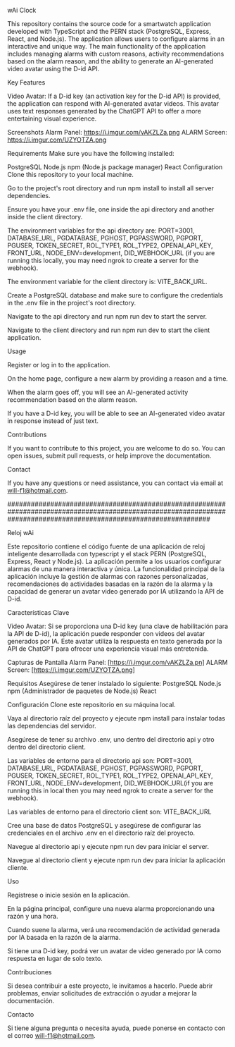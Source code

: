 wAi Clock 

This repository contains the source code for a smartwatch application developed with TypeScript and the PERN stack (PostgreSQL, Express, React, and Node.js). The application allows users to configure alarms in an interactive and unique way. The main functionality of the application includes managing alarms with custom reasons, activity recommendations based on the alarm reason, and the ability to generate an AI-generated video avatar using the D-id API.

Key Features

Video Avatar: If a D-id key (an activation key for the D-id API) is provided, the application can respond with AI-generated avatar videos. This avatar uses text responses generated by the ChatGPT API to offer a more entertaining visual experience.

Screenshots
Alarm Panel: https://i.imgur.com/vAKZLZa.png
ALARM Screen: https://i.imgur.com/UZYOTZA.png

Requirements
Make sure you have the following installed:

PostgreSQL
Node.js
npm (Node.js package manager)
React
Configuration
Clone this repository to your local machine.

Go to the project's root directory and run npm install to install all server dependencies.

Ensure you have your .env file, one inside the api directory and another inside the client directory.

The environment variables for the api directory are: PORT=3001, DATABASE_URL, PGDATABASE, PGHOST, PGPASSWORD, PGPORT, PGUSER, TOKEN_SECRET, ROL_TYPE1, ROL_TYPE2, OPENAI_API_KEY, FRONT_URL, NODE_ENV=development, DID_WEBHOOK_URL (if you are running this locally, you may need ngrok to create a server for the webhook).

The environment variable for the client directory is: VITE_BACK_URL.

Create a PostgreSQL database and make sure to configure the credentials in the .env file in the project's root directory.

Navigate to the api directory and run npm run dev to start the server.

Navigate to the client directory and run npm run dev to start the client application.

Usage

Register or log in to the application.

On the home page, configure a new alarm by providing a reason and a time.

When the alarm goes off, you will see an AI-generated activity recommendation based on the alarm reason.

If you have a D-id key, you will be able to see an AI-generated video avatar in response instead of just text.

Contributions

If you want to contribute to this project, you are welcome to do so. You can open issues, submit pull requests, or help improve the documentation.

Contact

If you have any questions or need assistance, you can contact via email at will-f1@hotmail.com.

####################################################################################################################################################################

Reloj wAi

Este repositorio contiene el código fuente de una aplicación de reloj inteligente desarrollada con typescript y el stack PERN (PostgreSQL, Express, React y Node.js). La aplicación permite a los usuarios configurar alarmas de una manera interactiva y única. La funcionalidad principal de la aplicación incluye la gestión de alarmas con razones personalizadas, recomendaciones de actividades basadas en la razón de la alarma y la capacidad de generar un avatar video generado por IA utilizando la API de D-id.

Características Clave

Video Avatar: Si se proporciona una D-id key (una clave de habilitación para la API de D-id), la aplicación puede responder con videos del avatar generados por IA. Este avatar utiliza la respuesta en texto generada por la API de ChatGPT para ofrecer una experiencia visual más entretenida.

Capturas de Pantalla
Alarm Panel: [https://i.imgur.com/vAKZLZa.pn]
ALARM Screen: [https://i.imgur.com/UZYOTZA.png]

Requisitos
Asegúrese de tener instalado lo siguiente:
PostgreSQL
Node.js
npm (Administrador de paquetes de Node.js)
React

Configuración
Clone este repositorio en su máquina local.

Vaya al directorio raíz del proyecto y ejecute npm install para instalar todas las dependencias del servidor.

Asegúrese de tener su archivo .env, uno dentro del directorio api y otro dentro del directorio client. 

Las variables de entorno para el directorio api son: PORT=3001, DATABASE_URL, PGDATABASE, PGHOST, PGPASSWORD, PGPORT, PGUSER, TOKEN_SECRET, ROL_TYPE1, ROL_TYPE2, OPENAI_API_KEY, FRONT_URL, NODE_ENV=development, DID_WEBHOOK_URL(if you are running this in local then you may need ngrok to create a server for the webhook).

Las variables de entorno para el directorio client son: VITE_BACK_URL

Cree una base de datos PostgreSQL y asegúrese de configurar las credenciales en el archivo .env en el directorio raíz del proyecto.

Navegue al directorio api y ejecute npm run dev para iniciar el server.

Navegue al directorio client y ejecute npm run dev para iniciar la aplicación cliente.

Uso

Regístrese o inicie sesión en la aplicación.

En la página principal, configure una nueva alarma proporcionando una razón y una hora.

Cuando suene la alarma, verá una recomendación de actividad generada por IA basada en la razón de la alarma.

Si tiene una D-id key, podrá ver un avatar de video generado por IA como respuesta en lugar de solo texto.

Contribuciones

Si desea contribuir a este proyecto, le invitamos a hacerlo. Puede abrir problemas, enviar solicitudes de extracción o ayudar a mejorar la documentación.

Contacto

Si tiene alguna pregunta o necesita ayuda, puede ponerse en contacto con el correo will-f1@hotmail.com.
